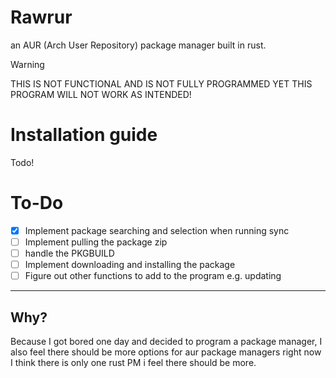 # Rawrur
an AUR (Arch User Repository) package manager built in rust.

> [!WARNING] 
> THIS IS NOT FUNCTIONAL AND IS NOT FULLY PROGRAMMED YET THIS PROGRAM WILL NOT WORK AS INTENDED!

# Installation guide
Todo!

# To-Do

- [X] Implement package searching and selection when running sync
- [ ] Implement pulling the package zip
- [ ] handle the PKGBUILD
- [ ] Implement downloading and installing the package
- [ ] Figure out other functions to add to the program e.g. updating

---

## Why?
Because I got bored one day and decided to program a package manager, I also feel there should be more options for aur package managers right now I think there is only one rust PM i feel there should be more.
